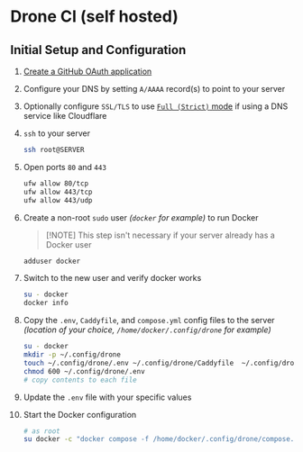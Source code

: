 # Drone CI (self hosted)

## Initial Setup and Configuration

1. [Create a GitHub OAuth application](https://docs.drone.io/server/provider/github/)
1. Configure your DNS by setting `A/AAAA` record(s) to point to your server
1. Optionally configure `SSL/TLS` to use [`Full (Strict)` mode](https://developers.cloudflare.com/ssl/origin-configuration/ssl-modes/full-strict/) if using a DNS service like Cloudflare
1. `ssh` to your server

   ```sh
   ssh root@SERVER
   ```

1. Open ports `80` and `443`

   ```sh
   ufw allow 80/tcp
   ufw allow 443/tcp
   ufw allow 443/udp
   ```

1. Create a non-root `sudo` user _(`docker` for example)_ to run Docker

   > [!NOTE] This step isn't necessary if your server already has a Docker user

   ```sh
   adduser docker
   ```

1. Switch to the new user and verify docker works

   ```sh
   su - docker
   docker info
   ```

1. Copy the `.env`, `Caddyfile`, and `compose.yml` config files to the server _(location of your choice, `/home/docker/.config/drone` for example)_

   ```sh
   su - docker
   mkdir -p ~/.config/drone
   touch ~/.config/drone/.env ~/.config/drone/Caddyfile  ~/.config/drone/compose.yml
   chmod 600 ~/.config/drone/.env
   # copy contents to each file
   ```

1. Update the `.env` file with your specific values
1. Start the Docker configuration

   ```sh
   # as root
   su docker -c "docker compose -f /home/docker/.config/drone/compose.yml up -d"
   ```
